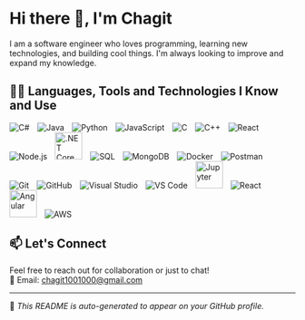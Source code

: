 # Hi there 👋, I'm Chagit

I am a software engineer who loves programming, learning new technologies, and building cool things. I'm always looking to improve and expand my knowledge.

## 👩‍💻 Languages, Tools and Technologies I Know and Use




<p align="left">
  <img src="https://img.icons8.com/color/48/c-sharp-logo.png" alt="C#" title="C#" style="margin-right:10px;"/>
  <img src="https://img.icons8.com/color/48/java-coffee-cup-logo.png" alt="Java" title="Java" style="margin-right:10px;"/>
  <img src="https://img.icons8.com/color/48/python.png" alt="Python" title="Python" style="margin-right:10px;"/>
  <img src="https://img.icons8.com/color/48/javascript.png" alt="JavaScript" title="JavaScript" style="margin-right:10px;"/>
  <img src="https://img.icons8.com/color/48/c-programming.png" alt="C" title="C" style="margin-right:10px;"/>
  <img src="https://img.icons8.com/color/48/c-plus-plus-logo.png" alt="C++" title="C++" style="margin-right:10px;"/>
  <img src="https://img.icons8.com/color/48/react-native.png" alt="React" title="React" style="margin-right:10px;"/>
  <img src="https://img.icons8.com/fluency/48/node-js.png" alt="Node.js" title="Node.js" style="margin-right:10px;"/>
  <img src="https://upload.wikimedia.org/wikipedia/commons/e/ee/.NET_Core_Logo.svg" alt=".NET Core" title=".NET Core" width="48" height="48" style="margin-right:10px;"/>
  <img src="https://img.icons8.com/color/48/sql.png" alt="SQL" title="SQL" style="margin-right:10px;"/>
  <img src="https://img.icons8.com/color/48/mongodb.png" alt="MongoDB" title="MongoDB" style="margin-right:10px;"/>
  <img src="https://img.icons8.com/color/48/docker.png" alt="Docker" title="Docker" style="margin-right:10px;"/>
  <img src="https://img.icons8.com/external-tal-revivo-color-tal-revivo/48/external-postman-is-the-only-complete-api-development-environment-logo-color-tal-revivo.png" alt="Postman" title="Postman" style="margin-right:10px;"/>
  <img src="https://img.icons8.com/color/48/git.png" alt="Git" title="Git" style="margin-right:10px;"/>
  <img src="https://img.icons8.com/fluency/48/github.png" alt="GitHub" title="GitHub" style="margin-right:10px;"/>
  <img src="https://img.icons8.com/color/48/visual-studio.png" alt="Visual Studio" title="Visual Studio" style="margin-right:10px;"/>
  <img src="https://img.icons8.com/color/48/visual-studio-code-2019.png" alt="VS Code" title="Visual Studio Code" style="margin-right:10px;"/>
  <img src="https://upload.wikimedia.org/wikipedia/commons/3/38/Jupyter_logo.svg" alt="Jupyter" title="Jupyter Notebook" width="48" height="48" style="margin-right:10px;"/>
<img src="https://img.icons8.com/color/48/react-native.png" alt="React" title="React" style="margin-right:10px;"/>
  <img src="https://angular.io/assets/images/logos/angular/angular.svg" alt="Angular" title="Angular" width="48" height="48" style="margin-right:10px;"/>
<img src="https://img.icons8.com/color/48/amazon-web-services.png" alt="AWS" title="AWS" style="margin-right:10px;"/>
</p>



## 📫 Let's Connect

Feel free to reach out for collaboration or just to chat!  
📧 Email: chagit1001000@gmail.com

---

📝 *This README is auto-generated to appear on your GitHub profile.*
